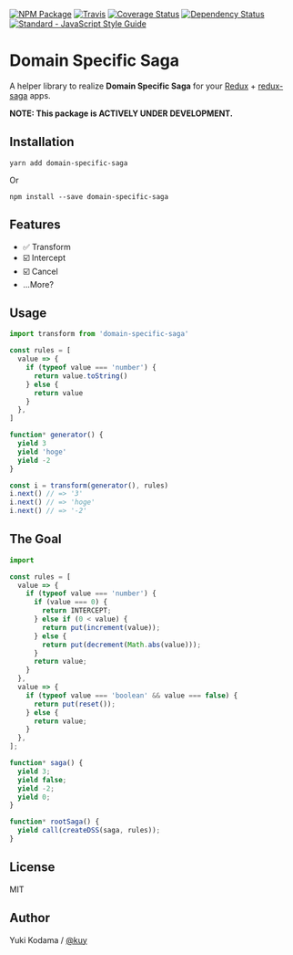 [![NPM Package][npm_img]][npm_site]
[![Travis][ci_img]][ci_site]
[![Coverage Status][ca_img]][ca_site]
[![Dependency Status][david_img]][david_site]
[![Standard - JavaScript Style Guide][sjs_img]][sjs_site]

# Domain Specific Saga

A helper library to realize **Domain Specific Saga** for your [Redux](http://redux.js.org/) + [redux-saga](https://github.com/redux-saga/redux-saga) apps.

**NOTE: This package is ACTIVELY UNDER DEVELOPMENT.**

## Installation

```
yarn add domain-specific-saga
```

Or

```
npm install --save domain-specific-saga
```


## Features

+ ✅ Transform
+ ☑️ Intercept
+ ☑️ Cancel
+ ...More?


## Usage

```js
import transform from 'domain-specific-saga'

const rules = [
  value => {
    if (typeof value === 'number') {
      return value.toString()
    } else {
      return value
    }
  },
]

function* generator() {
  yield 3
  yield 'hoge'
  yield -2
}

const i = transform(generator(), rules)
i.next() // => '3'
i.next() // => 'hoge'
i.next() // => '-2'
```


## The Goal

```js
import 

const rules = [
  value => {
    if (typeof value === 'number') {
      if (value === 0) {
        return INTERCEPT;
      } else if (0 < value) {
        return put(increment(value));
      } else {
        return put(decrement(Math.abs(value)));
      }
      return value;
    }
  },
  value => {
    if (typeof value === 'boolean' && value === false) {
      return put(reset());
    } else {
      return value;
    }
  },
];

function* saga() {
  yield 3;
  yield false;
  yield -2;
  yield 0;
}

function* rootSaga() {
  yield call(createDSS(saga, rules));
}
```


## License

MIT


## Author

Yuki Kodama / [@kuy](https://twitter.com/kuy)


[npm_img]: https://img.shields.io/npm/v/domain-specific-saga.svg
[npm_site]: https://www.npmjs.org/package/domain-specific-saga
[ci_img]: https://img.shields.io/travis/kuy/domain-specific-saga/master.svg?style=flat-square
[ci_site]: https://travis-ci.org/kuy/domain-specific-saga
[ca_img]: https://coveralls.io/repos/github/kuy/domain-specific-saga/badge.svg?branch=master
[ca_site]: https://coveralls.io/github/kuy/domain-specific-saga?branch=master
[david_img]: https://img.shields.io/david/kuy/domain-specific-saga.svg
[david_site]: https://david-dm.org/kuy/domain-specific-saga
[sjs_img]: https://img.shields.io/badge/code%20style-standard-brightgreen.svg
[sjs_site]: http://standardjs.com/
